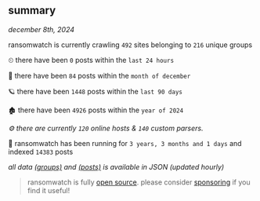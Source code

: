 
## summary
_december 8th, 2024_

ransomwatch is currently crawling `492` sites belonging to `216` unique groups

⏲ there have been `0` posts within the `last 24 hours`

🦈 there have been `84` posts within the `month of december`

🪐 there have been `1448` posts within the `last 90 days`

🏚 there have been `4926` posts within the `year of 2024`

_⚙️ there are currently `120` online hosts & `140` custom parsers._

🦕 ransomwatch has been running for `3 years, 3 months and 1 days` and indexed `14383` posts

_all data  [(groups)](http://ransomwhat.telemetry.ltd/groups) and [(posts)](http://ransomwhat.telemetry.ltd/posts) is available in JSON (updated hourly)_

> ransomwatch is fully [open source](https://github.com/joshhighet/ransomwatch#ransomwatch--). please consider [sponsoring](https://github.com/sponsors/joshhighet) if you find it useful!
